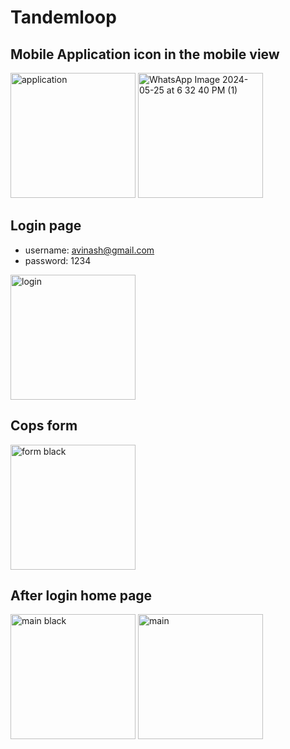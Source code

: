 # Tandemloop
## Mobile Application icon in the mobile view
<img src="https://github.com/Avinashkumar1307/Tandemloop-assignment/assets/121241717/3e8eb68c-beb1-4306-9cf9-42f33c8747e7" alt="application" width="200"/>
<img src="https://github.com/Avinashkumar1307/Tandemloop-assignment/assets/121241717/fecf8be5-1667-4b63-b25e-c728b7ab39a8" alt="WhatsApp Image 2024-05-25 at 6 32 40 PM (1)" width="200"/>

## Login page 
- username: avinash@gmail.com
- password: 1234
<img src="https://github.com/Avinashkumar1307/Tandemloop-assignment/assets/121241717/b912b007-0f77-4665-8025-e73fb35469ba" alt="login" width="200"/>

## Cops form
<img src="https://github.com/Avinashkumar1307/Tandemloop-assignment/assets/121241717/f1c76827-e77c-4b6d-b23a-e2fd70f64bc1" alt="form black" width="200"/>

## After login home page
<img src="https://github.com/Avinashkumar1307/Tandemloop-assignment/assets/121241717/98f50d75-333d-4b06-b8bd-f536ec1614c6" alt="main black" width="200"/>
<img src="https://github.com/Avinashkumar1307/Tandemloop-assignment/assets/121241717/2ca6399a-7097-4666-8ec9-c4bb2c24c63a" alt="main" width="200"/>


